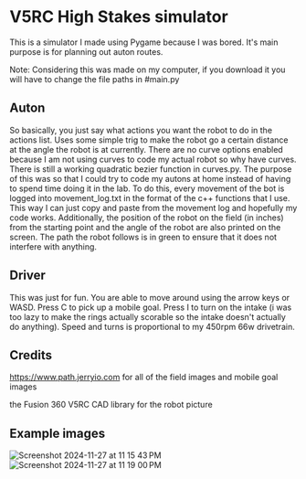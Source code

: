 # V5RC High Stakes simulator
This is a simulator I made using Pygame because I was bored. It's main purpose is for planning out auton routes.

Note: Considering this was made on my computer, if you download it you will have to change the file paths in #main.py


## Auton
So basically, you just say what actions you want the robot to do in the actions list. Uses some simple trig to make the robot go a certain distance at the angle the robot is at currently. There are no curve options enabled because I am not using curves to code my actual robot so why have curves. There is still a working quadratic bezier function in curves.py. The purpose of this was so that I could try to code my autons at home instead of having to spend time doing it in the lab. To do this, every movement of the bot is logged into movement_log.txt in the format of the c++ functions that I use. This way I can just copy and paste from the movement log and hopefully my code works. Additionally, the position of the robot on the field (in inches) from the starting point and the angle of the robot are also printed on the screen. The path the robot follows is in green to ensure that it does not interfere with anything. 


## Driver
This was just for fun. You are able to move around using the arrow keys or WASD. Press C to pick up a mobile goal. Press I to turn on the intake (i was too lazy to make the rings actually scorable so the intake doesn't actually do anything). Speed and turns is proportional to my 450rpm 66w drivetrain. 


## Credits

https://www.path.jerryio.com for all of the field images and mobile goal images

the Fusion 360 V5RC CAD library for the robot picture

## Example images
![Screenshot 2024-11-27 at 11 15 43 PM](https://github.com/user-attachments/assets/d77936f8-7f6f-45ca-baaf-4ac340e1837e)
![Screenshot 2024-11-27 at 11 19 00 PM](https://github.com/user-attachments/assets/07f4a41b-8cf6-464a-ac90-e4401ce60476)
